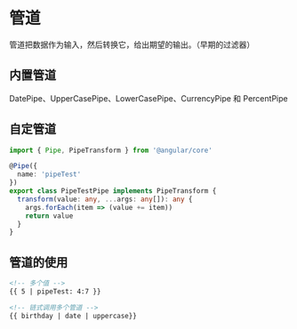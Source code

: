 # 管道

管道把数据作为输入，然后转换它，给出期望的输出。（早期的过滤器）

## 内置管道

DatePipe、UpperCasePipe、LowerCasePipe、CurrencyPipe 和 PercentPipe

## 自定管道

``` ts
import { Pipe, PipeTransform } from '@angular/core'

@Pipe({
  name: 'pipeTest'
})
export class PipeTestPipe implements PipeTransform {
  transform(value: any, ...args: any[]): any {
    args.forEach(item => (value += item))
    return value
  }
}
```

## 管道的使用

``` html
<!-- 多个值 -->
{{ 5 | pipeTest: 4:7 }}

<!-- 链式调用多个管道 -->
{{ birthday | date | uppercase}}
```